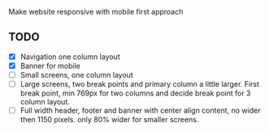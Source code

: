 Make website responsive with mobile first approach
## TODO
- [x] Navigation one column layout
- [x] Banner for mobile
- [ ] Small screens, one column layout
- [ ] Large screens, two break points and primary column a little larger. First break point, min 769px for two columns and decide break point for 3 column layout.
- [ ] Full width header, footer and banner with center align content, no wider then 1150 pixels. only 80% wider for smaller screens.

